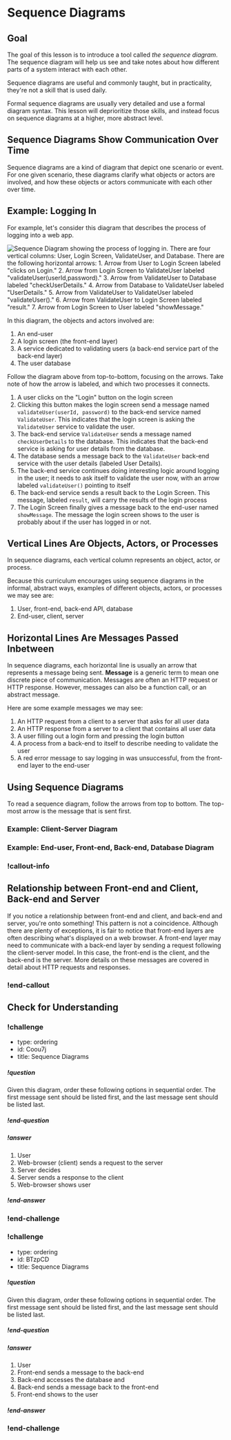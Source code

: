 # Sequence Diagrams

## Goal

The goal of this lesson is to introduce a tool called _the sequence diagram_. The sequence diagram will help us see and take notes about how different parts of a system interact with each other.

Sequence diagrams are useful and commonly taught, but in practicality, they're not a skill that is used daily.

Formal sequence diagrams are usually very detailed and use a formal diagram syntax. This lesson will deprioritize those skills, and instead focus on sequence diagrams at a higher, more abstract level.

## Sequence Diagrams Show Communication Over Time

Sequence diagrams are a kind of diagram that depict one scenario or event. For one given scenario, these diagrams clarify what objects or actors are involved, and how these objects or actors communicate with each other over time.

## Example: Logging In

For example, let's consider this diagram that describes the process of logging into a web app.

![Sequence Diagram showing the process of logging in. There are four vertical columns: User, Login Screen, ValidateUser, and Database. There are the following horizontal arrows: 1. Arrow from User to Login Screen labeled "clicks on Login." 2. Arrow from Login Screen to ValidateUser labeled "validateUser(userId,password)." 3. Arrow from ValidateUser to Database labeled "checkUserDetails." 4. Arrow from Database to ValidateUser labeled "UserDetails." 5. Arrow from ValidateUser to ValidateUser labeled "validateUser()." 6. Arrow from ValidateUser to Login Screen labeled "result." 7. Arrow from Login Screen to User labeled "showMessage." ](../assets/sequence-diagrams_login-example.png)

In this diagram, the objects and actors involved are:

1. An end-user
1. A login screen (the front-end layer)
1. A service dedicated to validating users (a back-end service part of the back-end layer)
1. The user database

<!-- Note: The ideal version of this sequence would rename "ValidateUser" service to a more generic name, and not use the CapitalCamel naming conventions, but generically label the processes -->

Follow the diagram above from top-to-bottom, focusing on the arrows. Take note of how the arrow is labeled, and which two processes it connects.

1. A user clicks on the "Login" button on the login screen
1. Clicking this button makes the login screen send a message named `validateUser(userId, password)` to the back-end service named `ValidateUser`. This indicates that the login screen is asking the `ValidateUser` service to validate the user.
1. The back-end service `ValidateUser` sends a message named `checkUserDetails` to the database. This indicates that the back-end service is asking for user details from the database.
1. The database sends a message back to the `ValidateUser` back-end service with the user details (labeled User Details).
1. The back-end service continues doing interesting logic around logging in the user; it needs to ask itself to validate the user now, with an arrow labeled `validateUser()` pointing to itself
1. The back-end service sends a result back to the Login Screen. This message, labeled `result`, will carry the results of the login process
1. The Login Screen finally gives a message back to the end-user named `showMessage`. The message the login screen shows to the user is probably about if the user has logged in or not.

## Vertical Lines Are Objects, Actors, or Processes

In sequence diagrams, each vertical column represents an object, actor, or process.

Because this curriculum encourages using sequence diagrams in the informal, abstract ways, examples of different objects, actors, or processes we may see are:

1. User, front-end, back-end API, database
1. End-user, client, server

## Horizontal Lines Are Messages Passed Inbetween

In sequence diagrams, each horizontal line is usually an arrow that represents a message being sent. **Message** is a generic term to mean one discrete piece of communication. Messages are often an HTTP request or HTTP response. However, messages can also be a function call, or an abstract message.

Here are some example messages we may see:

1. An HTTP request from a client to a server that asks for all user data
1. An HTTP response from a server to a client that contains all user data
1. A user filling out a login form and pressing the login button
1. A process from a back-end to itself to describe needing to validate the user
1. A red error message to say logging in was unsuccessful, from the front-end layer to the end-user

## Using Sequence Diagrams

To read a sequence diagram, follow the arrows from top to bottom. The top-most arrow is the message that is sent first.

### Example: Client-Server Diagram

### Example: End-user, Front-end, Back-end, Database Diagram

### !callout-info

## Relationship between Front-end and Client, Back-end and Server

If you notice a relationship between front-end and client, and back-end and server, you're onto something! This pattern is not a coincidence. Although there are plenty of exceptions, it is fair to notice that front-end layers are often describing what's displayed on a web browser. A front-end layer may need to communicate with a back-end layer by sending a request following the client-server model. In this case, the front-end is the client, and the back-end is the server. More details on these messages are covered in detail about HTTP requests and responses.

### !end-callout

## Check for Understanding

<!-- Question 1 -->
<!-- prettier-ignore-start -->
### !challenge
* type: ordering
* id: Coou7j
* title: Sequence Diagrams
##### !question

Given this diagram, order these following options in sequential order. The first message sent should be listed first, and the last message sent should be listed last.

##### !end-question
##### !answer

1. User
1. Web-browser (client) sends a request to the server 
1. Server decides
1. Server sends a response to the client
1. Web-browser shows user

##### !end-answer
### !end-challenge
<!-- prettier-ignore-end -->

<!-- Question 2 -->
<!-- prettier-ignore-start -->
### !challenge
* type: ordering
* id: BTzpCD
* title: Sequence Diagrams
##### !question

Given this diagram, order these following options in sequential order. The first message sent should be listed first, and the last message sent should be listed last.

##### !end-question
##### !answer

1. User
1. Front-end sends a message to the back-end
1. Back-end accesses the database and
1. Back-end sends a message back to the front-end
1. Front-end shows to the user

##### !end-answer
### !end-challenge
<!-- prettier-ignore-end -->
